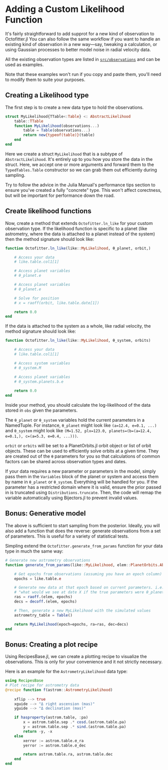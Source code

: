 # Adding a Custom Likelihood Function

It's fairly straightforward to add supprot for a new kind of observation to Octofitter.jl
You can also follow the same workflow if you want to handle an existing kind of observation in a new way—say, tweaking a calculation, or using Gaussian processes to better model noise in radial velocity data.

All the existing observation types are listed in  [`src/observations`](https://github.com/sefffal/Octofitter.jl/tree/main/src/observations)
and can be used as examples.

Note that these examples won't run if you copy and paste them, you'll need to modify them to suite your purposes.

## Creating a Likelihood type

The first step is to create a new data type to hold the observations. 

```julia
struct MyLikelihood{TTable<:Table} <: AbstractLikelihood
    table::TTable
    function MyLikelihood(observations...)
        table = Table(observations...)
        return new{typeof(table)}(table)
    end
end
```

Here we create a struct `MyLikelihood` that is a subtype of `AbstractLikelihood`. It's entirely up to you how you store the data in the struct. Here, we accept one or more arguments and forward them to the `TypedTables.Table` constructor so we can grab them out efficiently during sampling.

Try to follow the advice in the Julia Manual's performance tips section to ensure you've created a fully "concrete" type. This won't affect corectness, but will be important for performance down the road.

## Create likelihood functions

Now, create a method that extends `Octofitter.ln_like` for your custom observation type. 
If the likelihood function is specific to a planet (like astrometry, where the data is attached to a planet instead of the system) then the method signature should look like:

```julia
function Octofitter.ln_like(like::MyLikelihood, θ_planet, orbit,)

    # Access your data
    # like.table.col1[1]

    # Access planet variables
    # θ_planet.e

    # Access planet variables
    # θ_planet.e

    # Solve for position
    # x = raoff(orbit, like.table.date[1])

    return 0.0
end
```

If the data is attached to the system as a whole, like radial velocity, the method signature should look like:
```julia
function Octofitter.ln_like(like::MyLikelihood, θ_system, orbits)

    # Access your data
    # like.table.col1[1]

    # Access system variables
    # θ_system.M

    # Access planet variables
    # θ_system.planets.b.e
    
    return 0.0
end
```

Inside your method, you should calculate the log-likelihood of the data stored in `obs` given the parameters.

The `θ_planet` or `θ_system` variables hold the current parameters in a NamedTuple. For instance, `θ_planet` might look like `(a=12.4, e=0.1, ...)` and `θ_system` might look like `(M=1.52, plx=123.0, planets=(b=(a=12.4, e=0.1,), c=(a=5.3, e=0.4, ...)))`.

`orbit` or `orbits` will be set to a PlanetOrbits.jl orbit object or list of orbit objects. These can be used to efficiently solve orbits at a given time. They are created out of the `θ` parameters for you so that calculations of common factors can be shared across observation types and dates.

If your data requires a new parameter or parameters in the model, simply pass them in the `Variables` block of the planet or system and access them by name in `θ_planet` or `θ_system`. Everything will be handled for you.
If the parameter has a restricted domain where it is valid, ensure the prior passed in is truncated using `Distributions.truncate`. Then, the code will remap the variable automatically using Bijectors.jl to prevent invalid values.

## Bonus: Generative model
The above is sufficient to start sampling from the posterior. Ideally, you will also add a function that does the reverse: generate observations from a set of parameters. This is useful for a variety of statistical tests.

Simpling extend the `Octofitter.generate_from_params` function for your data type in much the same way:

```julia
# Generate new astrometry observations
function generate_from_params(like::MyLikelihood, elem::PlanetOrbits.AbstractOrbit, θ_planet)

    # Get epochs from observations (assuming you have an epoch column)
    epochs = like.table.e

    # Generate new data at that epoch based on current parameters. i.e.
    # "what would we see at date X if the true parameters were θ_planet"
    ras = raoff.(elem, epochs)
    decs = decoff.(elem, epochs)

    # Then, generate a new MyLikelihood with the simulated values
    astrometry_table = Table()

    return MyLikelihood(epoch=epochs, ra=ras, dec=decs)
end
```

## Bonus: Creating a plot recipe

Using RecipesBase.jl, we can create a plotting recipe to visualize the observations. This is only for your convenience and it not strictly necessary.

Here is an example for the `AstrometryLikelihood` data type:
```julia
using RecipesBase
# Plot recipe for astrometry data
@recipe function f(astrom::AstrometryLikelihood)
   
    xflip --> true
    xguide --> "Δ right ascension (mas)"
    yguide --> "Δ declination (mas)"

    if hasproperty(astrom.table, :pa)
        x = astrom.table.sep .* cosd.(astrom.table.pa)
        y = astrom.table.sep .* sind.(astrom.table.pa)
        return -y, -x
    else
        xerror := astrom.table.σ_ra
        yerror := astrom.table.σ_dec

        return astrom.table.ra, astrom.table.dec
    end
end
```
